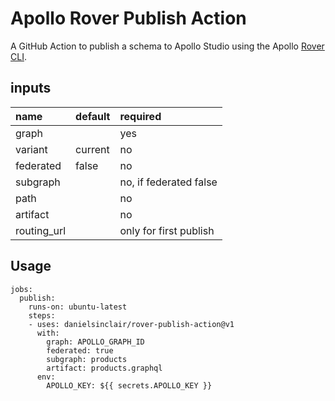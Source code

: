 # Apollo Rover Publish Action

A GitHub Action to publish a schema to Apollo Studio using the Apollo [Rover CLI](https://www.apollographql.com/docs/rover/).

## inputs
| name        | default | required               |
| :---------- | :------ | :--------------------- |
| graph       |         | yes                    |
| variant     | current | no                     |
| federated   | false   | no                     |
| subgraph    |         | no, if federated false |
| path        |         | no                    |
| artifact    |         | no                  |
| routing_url |         | only for first publish |

## Usage
```
jobs:
  publish:
    runs-on: ubuntu-latest
    steps:
    - uses: danielsinclair/rover-publish-action@v1
      with:
        graph: APOLLO_GRAPH_ID
        federated: true
        subgraph: products
        artifact: products.graphql
      env:
        APOLLO_KEY: ${{ secrets.APOLLO_KEY }}
```